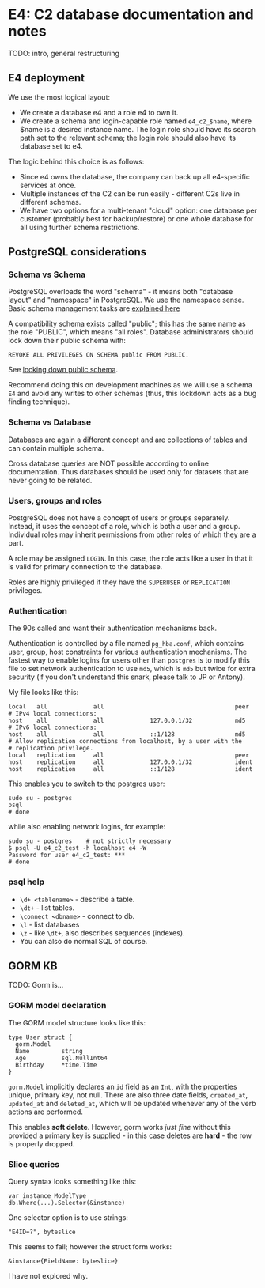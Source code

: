 # E4: C2 database documentation and notes

TODO: intro, general restructuring

## E4 deployment

We use the most logical layout:

 * We create a database e4 and a role e4 to own it.
 * We create a schema and login-capable role named `e4_c2_$name`, where $name 
   is a desired instance name. The login role should have its search path 
   set to the relevant schema; the login role should also have its database 
   set to e4.

The logic behind this choice is as follows:

 * Since e4 owns the database, the company can back up all e4-specific 
   services at once.
 * Multiple instances of the C2 can be run easily - different C2s live in 
   different schemas.
 * We have two options for a multi-tenant "cloud" option: one database per 
   customer (probably best for backup/restore) or one whole database for all 
   using further schema restrictions.


## PostgreSQL considerations

### Schema vs Schema

PostgreSQL overloads the word "schema" - it means both "database layout" 
and "namespace" in PostgreSQL. We use the namespace sense. Basic schema 
management tasks are [explained here][pg-schema-expl]

A compatibility schema exists called "public"; this has the same name as the 
role "PUBLIC", which means "all roles". Database administrators should 
lock down their public schema with:

    REVOKE ALL PRIVILEGES ON SCHEMA public FROM PUBLIC.

See [locking down public schema][pg-pubschema-lock].

Recommend doing this on development machines as we will use a schema `E4` and 
avoid any writes to other schemas (thus, this lockdown acts as a bug finding 
technique).

### Schema vs Database 

Databases are again a different concept and are collections of tables and can 
contain multiple schema. 

Cross database queries are NOT possible according to online documentation. Thus 
databases should be used only for datasets that are never going to be related. 

### Users, groups and roles

PostgreSQL does not have a concept of users or groups separately. Instead, it 
uses the concept of a role, which is both a user and a group. Individual roles 
may inherit permissions from other roles of which they are a part. 

A role may be assigned `LOGIN`. In this case, the role acts like a user in that 
it is valid for primary connection to the database. 

Roles are highly privileged if they have the `SUPERUSER` or `REPLICATION` 
privileges.

### Authentication

The 90s called and want their authentication mechanisms back.

Authentication is controlled by a file named `pg_hba.conf`, which contains 
user, group, host constraints for various authentication mechanisms. The 
fastest way to enable logins for users other than `postgres` is to modify this 
file to set network authentication to use `md5`, which is `md5` but twice for 
extra security (if you don't understand this snark, please talk to JP or Antony). 

My file looks like this:

```
local   all             all                                     peer
# IPv4 local connections:
host    all             all             127.0.0.1/32            md5
# IPv6 local connections:
host    all             all             ::1/128                 md5
# Allow replication connections from localhost, by a user with the
# replication privilege.
local   replication     all                                     peer
host    replication     all             127.0.0.1/32            ident
host    replication     all             ::1/128                 ident
```

This enables you to switch to the postgres user:

    sudo su - postgres
    psql 
    # done

while also enabling network logins, for example:

    sudo su - postgres    # not strictly necessary
    $ psql -U e4_c2_test -h localhost e4 -W
    Password for user e4_c2_test: ***
    # done

### psql help

 * `\d+ <tablename>` - describe a table.
 * `\dt+` - list tables.
 * `\connect <dbname>` - connect to db.
 * `\l` - list databases
 * `\z` - like `\dt+`, also describes sequences (indexes).
 * You can also do normal SQL of course. 


## GORM KB

TODO: Gorm is...

### GORM model declaration

The GORM model structure looks like this:

```
type User struct {
  gorm.Model
  Name         string
  Age          sql.NullInt64
  Birthday     *time.Time
}
```

`gorm.Model` implicitly declares an `id` field as an `Int`, with the properties 
unique, primary key, not null. There are also three date fields, `created_at`,
`updated_at` and `deleted_at`, which will be updated whenever any of the 
verb actions are performed.

This enables **soft delete**. However, gorm works _just fine_ without this 
provided a primary key is supplied - in this case deletes are **hard** - the 
row is properly dropped.

### Slice queries

Query syntax looks something like this:

    var instance ModelType
    db.Where(...).Selector(&instance)

One selector option is to use strings:

    "E4ID=?", byteslice

This seems to fail; however the struct form works:

    &instance{FieldName: byteslice}

I have not explored why.



   [pg-schema-expl]: https://severalnines.com/blog/postgresql-schema-management-basics
   [pg-pubschema-lock]: https://severalnines.com/blog/postgresql-privileges-and-security-locking-down-public-schema
